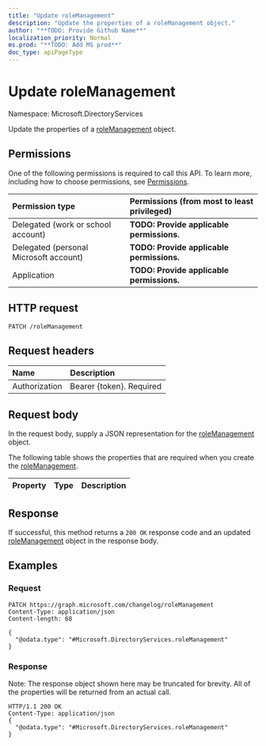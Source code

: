 ```yaml
---
title: "Update roleManagement"
description: "Update the properties of a roleManagement object."
author: "**TODO: Provide Github Name**"
localization_priority: Normal
ms.prod: "**TODO: Add MS prod**"
doc_type: apiPageType
---
```


# Update roleManagement

Namespace: Microsoft.DirectoryServices

Update the properties of a [roleManagement](../resources/microsoft.directoryservices-rolemanagement.md) object.

## Permissions
One of the following permissions is required to call this API. To learn more, including how to choose permissions, see [Permissions](/concepts/permissions-reference.md).

|Permission type|Permissions (from most to least privileged)|
|:---|:---|
|Delegated (work or school account)|**TODO: Provide applicable permissions.**|
|Delegated (personal Microsoft account)|**TODO: Provide applicable permissions.**|
|Application|**TODO: Provide applicable permissions.**|

## HTTP request
<!-- {
  "blockType": "ignored"
}
-->
``` http
PATCH /roleManagement
```

## Request headers
|Name|Description|
|:---|:---|
|Authorization|Bearer {token}. Required|

## Request body
In the request body, supply a JSON representation for the [roleManagement](../resources/microsoft.directoryservices-rolemanagement.md) object.

The following table shows the properties that are required when you create the [roleManagement](../resources/microsoft.directoryservices-rolemanagement.md).

|Property|Type|Description|
|:---|:---|:---|



## Response
If successful, this method returns a `200 OK` response code and an updated [roleManagement](../resources/microsoft.directoryservices-rolemanagement.md) object in the response body.

## Examples

### Request
<!-- {
  "blockType": "request",
  "name": "update_rolemanagement"
}
-->
``` http
PATCH https://graph.microsoft.com/changelog/roleManagement
Content-Type: application/json
Content-length: 68

{
  "@odata.type": "#Microsoft.DirectoryServices.roleManagement"
}
```

### Response
Note: The response object shown here may be truncated for brevity. All of the properties will be returned from an actual call.
<!-- {
  "blockType": "response",
  "truncated": true
}
-->
``` http
HTTP/1.1 200 OK
Content-Type: application/json
{
  "@odata.type": "#Microsoft.DirectoryServices.roleManagement"
}
```

